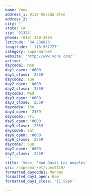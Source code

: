 ```yaml
---
name: Vons
address_1: 9119 Reseda Blvd
address_2: ''
city: ''
state: CA
zip: '91324'
phone: (818) 349-2494
latitude: '34.236026'
longitude: '-118.537727'
category: Supermarket
website: 'http://www.vons.com/'
active: ''
daycode1: Mon
day1_open: '0600'
day1_close: '2359'
daycode2: Tue
day2_open: '0600'
day2_close: '2359'
daycode3: Wed
day3_open: '0600'
day3_close: '2359'
daycode4: Thu
day4_open: '2359'
daycode5: Fri
day5_open: '0600'
day5_close: '2359'
daycode6: Sat
day6_open: '0600'
day6_close: '2359'
daycode7: Sun
day7_open: '0600'
day7_close: '2359'
'': ''
title: 'Vons, Food Oasis Los Angeles'
uri: /supermarket/vons9119/
formatted_daycode1: Monday
formatted_day1_open: 6am
formatted_day1_close: '11:59pm'

---
```

